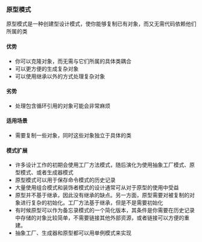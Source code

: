### 原型模式
原型模式是一种创建型设计模式，使你能够复制已有对象，而又无需代码依赖他们所属的类

#### 优势
* 你可以克隆对象，而无需与它们所属的具体类耦合
* 可以更方便的生成复杂对象
* 可以使用继承以外的方式处理复杂对象

#### 劣势
* 处理包含循环引用的对象可能会非常麻烦

#### 适用场景
* 需要复制一些对象，同时这些对象独立于具体的类

#### 模式扩展
* 许多设计工作的初期会使用工厂方法模式，随后演化为使用抽象工厂模式、原型模式、或者生成器模式
* 原型模式可以用于保存命令模式的历史记录
* 大量使用组合模式和装饰者模式的设计通常可从对于原型的使用中受益
* 原型并不基于继承，因此没有继承的缺点。另一方面，原型需要对被复制的对象进行复杂的初始化。工厂方法基于继承，但是不是需要初始化
* 有时候原型可以作为备忘录模式的一个简化版本，其条件是你需要在历史记录中存储的对象比较简单，不需要链接其他外部资源，或者链接可以方便的重建。
* 抽象工厂、生成器和原型都可以用单例模式来实现